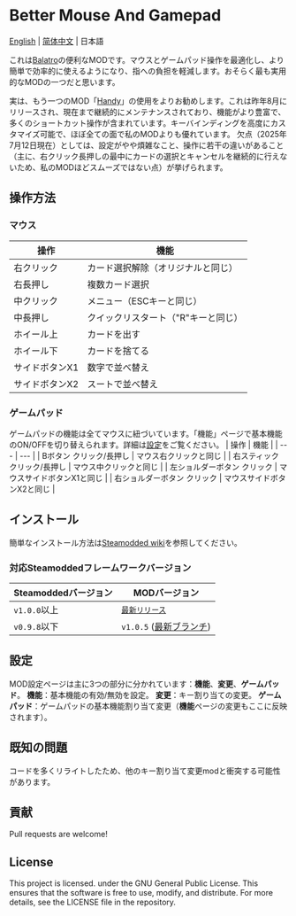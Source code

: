 # Better Mouse And Gamepad

[English](/README.md) | [简体中文](/README_ZH.md) | 日本語

これは[Balatro](https://store.steampowered.com/app/2379780/Balatro/)の便利なMODです。マウスとゲームパッド操作を最適化し、より簡単で効率的に使えるようになり、指への負担を軽減します。おそらく最も実用的なMODの一つだと思います。

実は、もう一つのMOD「[Handy](https://github.com/SleepyG11/HandyBalatro)」の使用をよりお勧めします。これは昨年8月にリリースされ、現在まで継続的にメンテナンスされており、機能がより豊富で、多くのショートカット操作が含まれています。キーバインディングを高度にカスタマイズ可能で、ほぼ全ての面で私のMODよりも優れています。
欠点（2025年7月12日現在）としては、設定がやや煩雑なこと、操作に若干の違いがあること（主に、右クリック長押しの最中にカードの選択とキャンセルを継続的に行えないため、私のMODほどスムーズではない点）が挙げられます。

## 操作方法

### マウス
| 操作       | 機能               |
| ---       | ---                |
| 右クリック   | カード選択解除（オリジナルと同じ） |
| 右長押し   | 複数カード選択        |
| 中クリック   | メニュー（ESCキーと同じ） |
| 中長押し   | クイックリスタート（"R"キーと同じ） |
| ホイール上   | カードを出す        |
| ホイール下   | カードを捨てる      |
| サイドボタンX1 | 数字で並べ替え       |
| サイドボタンX2 | スートで並べ替え     |

### ゲームパッド
ゲームパッドの機能は全てマウスに紐づいています。「機能」ページで基本機能のON/OFFを切り替えられます。詳細は[設定](#設定)をご覧ください。
| 操作            | 機能         |
| ---             | ---          |
| Bボタン クリック/長押し | マウス右クリックと同じ |
| 右スティック クリック/長押し | マウス中クリックと同じ |
| 左ショルダーボタン クリック | マウスサイドボタンX1と同じ |
| 右ショルダーボタン クリック | マウスサイドボタンX2と同じ |

## インストール
簡単なインストール方法は[Steamodded wiki](https://github.com/Steamodded/smods/wiki)を参照してください。

### 対応Steamoddedフレームワークバージョン
| Steamoddedバージョン | MODバージョン |
| ---    | ---   |
| `v1.0.0`以上    | [`最新リリース`](https://github.com/Kooluve/Better-Mouse-And-Gamepad/releases/latest) |
| `v0.9.8`以下    | `v1.0.5` ([最新ブランチ](https://github.com/Kooluve/Better-Mouse-And-Gamepad/releases/tag/v1.0.5d)) |

## 設定

MOD設定ページは主に3つの部分に分かれています：**機能**、**変更**、**ゲームパッド**。
**機能**：基本機能の有効/無効を設定。
**変更**：キー割り当ての変更。
**ゲームパッド**：ゲームパッドの基本機能割り当て変更（**機能**ページの変更もここに反映されます）。

## 既知の問題

コードを多くリライトしたため、他のキー割り当て変更modと衝突する可能性があります。

## 貢献

Pull requests are welcome!

## License

This project is licensed. under the GNU General Public License. This ensures that the software is free to use, modify, and distribute. For more details, see the LICENSE file in the repository.
